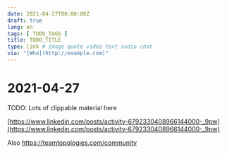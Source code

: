 ```yaml
---
date: 2021-04-27T00:00:00Z
draft: true
lang: en
tags: [ TODO_TAGS ]
title: TODO_TITLE
type: link # image quote video text audio chat
via: "[Who](http://example.com)"
---
```



# 2021-04-27

TODO: Lots of clippable material here

[https://www.linkedin.com/posts/activity-6792330408966144000-_9pw](https://www.linkedin.com/posts/activity-6792330408966144000-_9pw)

Also
https://teamtopologies.com/community
